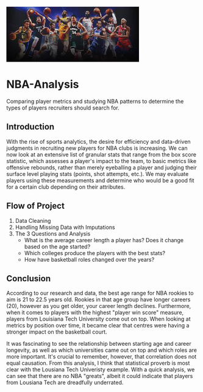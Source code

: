 ![NBA main image](https://github.com/sreesh2411/NBA-Analysis/blob/main/images/download.jpg)

# NBA-Analysis
Comparing player metrics and studying NBA patterns to determine the types of players recruiters should search for.

## Introduction
With the rise of sports analytics, the desire for efficiency and data-driven judgments in recruiting new players for NBA clubs is increasing. We can now look at an extensive list of granular stats that range from the box score statistic, which assesses a player's impact to the team, to basic metrics like offensive rebounds, rather than merely eyeballing a player and judging their surface level playing stats (points, shot attempts, etc.). We may evaluate players using these measurements and determine who would be a good fit for a certain club depending on their attributes.

## Flow of Project

1. Data Cleaning
2. Handling Missing Data with Imputations
3. The 3 Questions and Analysis
    - What is the average career length a player has? Does it change based on the age started?
    - Which colleges produce the players with the best stats?
    - How have basketball roles changed over the years?

## Conclusion
According to our research and data, the best age range for NBA rookies to aim is 21 to 22.5 years old. Rookies in that age group have longer careers (20), however as you get older, your career length declines. Furthermore, when it comes to players with the highest "player win score" measure, players from Louisiana Tech University come out on top. When looking at metrics by position over time, it became clear that centres were having a stronger impact on the basketball court.

It was fascinating to see the relationship between starting age and career longevity, as well as which universities came out on top and which roles are more important. It's crucial to remember, however, that correlation does not equal causation. From this analysis, I think that statistical proverb is most clear with the Lousiana Tech Univeristy example. With a quick analysis, we can see that there are no NBA "greats", albeit it could indicate that players from Lousiana Tech are dreadfully underrated. 
